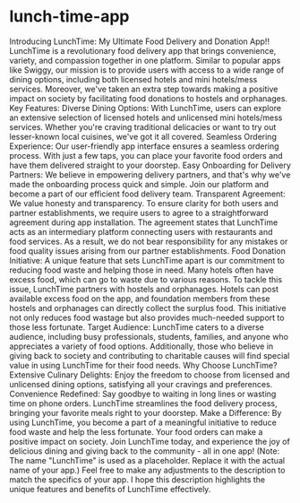 # lunch-time-app

Introducing LunchTime: My Ultimate Food Delivery and Donation App!!
LunchTime is a revolutionary food delivery app that brings convenience, variety, and compassion together in one platform. Similar to popular apps like Swiggy, our mission is to provide users with access to a wide range of dining options, including both licensed hotels and mini hotels/mess services. Moreover, we've taken an extra step towards making a positive impact on society by facilitating food donations to hostels and orphanages.
Key Features:
Diverse Dining Options: With LunchTime, users can explore an extensive selection of licensed hotels and unlicensed mini hotels/mess services. Whether you're craving traditional delicacies or want to try out lesser-known local cuisines, we've got it all covered.
Seamless Ordering Experience: Our user-friendly app interface ensures a seamless ordering process. With just a few taps, you can place your favorite food orders and have them delivered straight to your doorstep.
Easy Onboarding for Delivery Partners: We believe in empowering delivery partners, and that's why we've made the onboarding process quick and simple. Join our platform and become a part of our efficient food delivery team.
Transparent Agreement: We value honesty and transparency. To ensure clarity for both users and partner establishments, we require users to agree to a straightforward agreement during app installation. The agreement states that LunchTime acts as an intermediary platform connecting users with restaurants and food services. As a result, we do not bear responsibility for any mistakes or food quality issues arising from our partner establishments.
Food Donation Initiative: A unique feature that sets LunchTime apart is our commitment to reducing food waste and helping those in need. Many hotels often have excess food, which can go to waste due to various reasons. To tackle this issue, LunchTime partners with hostels and orphanages. Hotels can post available excess food on the app, and foundation members from these hostels and orphanages can directly collect the surplus food. This initiative not only reduces food wastage but also provides much-needed support to those less fortunate.
Target Audience:
LunchTime caters to a diverse audience, including busy professionals, students, families, and anyone who appreciates a variety of food options. Additionally, those who believe in giving back to society and contributing to charitable causes will find special value in using LunchTime for their food needs.
Why Choose LunchTime?
Extensive Culinary Delights: Enjoy the freedom to choose from licensed and unlicensed dining options, satisfying all your cravings and preferences.
Convenience Redefined: Say goodbye to waiting in long lines or wasting time on phone orders. LunchTime streamlines the food delivery process, bringing your favorite meals right to your doorstep.
Make a Difference: By using LunchTime, you become a part of a meaningful initiative to reduce food waste and help the less fortunate. Your food orders can make a positive impact on society.
Join LunchTime today, and experience the joy of delicious dining and giving back to the community - all in one app!
(Note: The name "LunchTime" is used as a placeholder. Replace it with the actual name of your app.)
Feel free to make any adjustments to the description to match the specifics of your app. I hope this description highlights the unique features and benefits of LunchTime effectively. 














